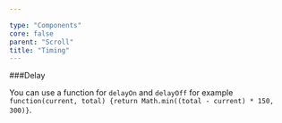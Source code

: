 ```yaml
---

type: "Components"
core: false
parent: "Scroll"
title: "Timing"
---
```


###Delay

You can use a function for `delayOn` and `delayOff` for example `function(current, total) {return Math.min((total - current) * 150, 300)}`.

<demo>
  <div class="gatsby_demo_item" data-iframe="iframe/demos/scroll/delay">
  </div>
</demo>
